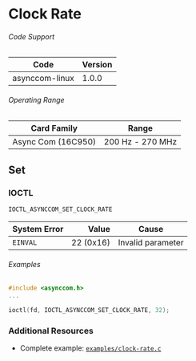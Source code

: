 # Clock Rate

###### Code Support
| Code | Version |
| ---- | ------- |
| asynccom-linux | 1.0.0 |




###### Operating Range
| Card Family | Range |
| ----------- | ----- |
| Async Com (16C950) | 200 Hz - 270 MHz |



## Set
### IOCTL
```c
IOCTL_ASYNCCOM_SET_CLOCK_RATE
```

| System Error | Value | Cause |
| ------------ | -----:| ----- |
| `EINVAL` | 22 (0x16) | Invalid parameter |


###### Examples
```c
#include <asynccom.h>
...

ioctl(fd, IOCTL_ASYNCCOM_SET_CLOCK_RATE, 32);
```

### Additional Resources
- Complete example: [`examples/clock-rate.c`](../examples/clock-rate.c)
